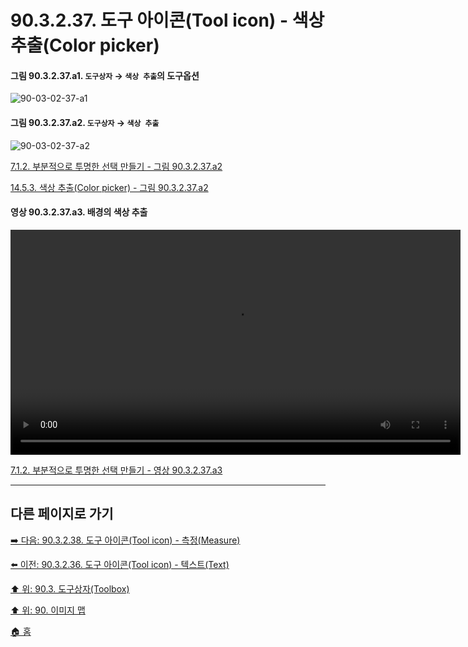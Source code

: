 # 90.3.2.37. 도구 아이콘(Tool icon) - 색상 추출(Color picker)

<a id="90-03-02-37-a1"></a>

#### 그림 90.3.2.37.a1. `도구상자` → `색상 추출`의 도구옵션
![90-03-02-37-a1](https://github.com/wonder13662/gimp/assets/15767104/d34b30f8-04b9-4a1c-a294-5bfacf4e7e04)

<a id="90-03-02-37-a2"></a>

#### 그림 90.3.2.37.a2. `도구상자` → `색상 추출`
![90-03-02-37-a2](https://github.com/wonder13662/gimp/assets/15767104/92807e43-d7d2-49ab-89cb-e4e343aa5fd7)

[7.1.2. 부분적으로 투명한 선택 만들기 - 그림 90.3.2.37.a2](./07-01-02-making_a_selection_partially_transparent.md#90-03-02-37-a2)

[14.5.3. 색상 추출(Color picker) - 그림 90.3.2.37.a2](./14-05-03-00-color-picker.md#90-03-02-37-a2)

<a id="90-03-02-37-a3"></a>

#### 영상 90.3.2.37.a3. 배경의 색상 추출
<video controls="controls" width="720" src="https://github.com/wonder13662/gimp/assets/15767104/72becdd4-4f2a-477d-94da-c8bc2fef893e"></video>

[7.1.2. 부분적으로 투명한 선택 만들기 - 영상 90.3.2.37.a3](./07-01-02-making_a_selection_partially_transparent.md#90-03-02-37-a3)

***

## 다른 페이지로 가기

[➡️ 다음: 90.3.2.38. 도구 아이콘(Tool icon) - 측정(Measure)](./90-03-02-38-measure.md)

[⬅️ 이전: 90.3.2.36. 도구 아이콘(Tool icon) - 텍스트(Text)](./90-03-02-36-text.md)

[⬆️ 위: 90.3. 도구상자(Toolbox)](./90-03-00-toolbox.md)

[⬆️ 위: 90. 이미지 맵](./90-00-image-map.md)

[🏠 홈](./00-home.md)

